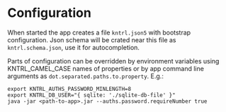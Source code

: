# Configuration

When started the app creates a file `kntrl.json5` with bootstrap configuration. 
Json schema will be crated near this file as `kntrl.schema.json`, use it for autocompletion.

Parts of configuration can be overridden by environment variables using KNTRL_CAMEL_CASE names of properties or by 
app command line arguments as `dot.separated.paths.to.property`. E.g.:

```
export KNTRL_AUTHS_PASSWORD_MINLENGTH=8
export KNTRL_DB_USER="{ sqlite: './sqlite-db-file' }"
java -jar <path-to-app>.jar --auths.password.requireNumber true
```